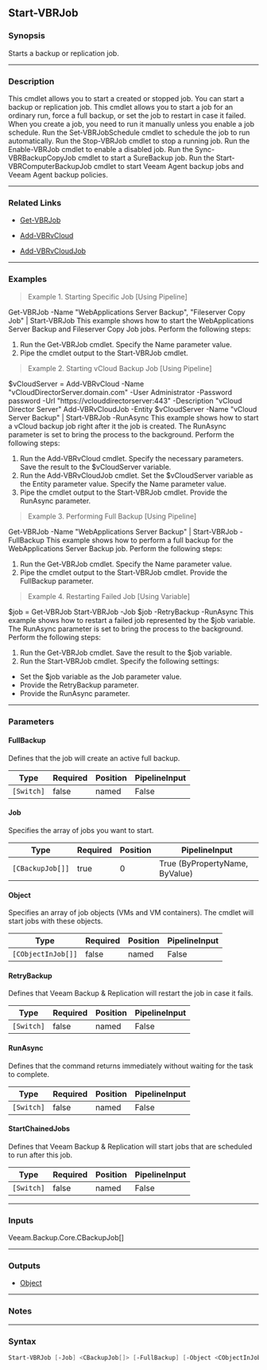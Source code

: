 Start-VBRJob
------------

### Synopsis
Starts a backup or replication job.

---

### Description

This cmdlet allows you to start a created or stopped job. You can start a backup or replication job.
This cmdlet allows you to start a job for an ordinary run, force a full backup, or set the job to restart in case it failed.
When you create a job, you need to run it manually unless you enable a job schedule. Run the Set-VBRJobSchedule cmdlet to schedule the job to run automatically.
Run the Stop-VBRJob cmdlet to stop a running job.
Run the Enable-VBRJob cmdlet to enable a disabled job.
Run the Sync-VBRBackupCopyJob cmdlet to start a SureBackup job.
Run the Start-VBRComputerBackupJob cmdlet to start Veeam Agent backup jobs and Veeam Agent backup policies.

---

### Related Links
* [Get-VBRJob](Get-VBRJob)

* [Add-VBRvCloud](Add-VBRvCloud)

* [Add-VBRvCloudJob](Add-VBRvCloudJob)

---

### Examples
> Example 1. Starting Specific Job [Using Pipeline]

Get-VBRJob -Name "WebApplications Server Backup", "Fileserver Copy Job" | Start-VBRJob
This example shows how to start the WebApplications Server Backup and Fileserver Copy Job jobs.
Perform the following steps:
1. Run the Get-VBRJob cmdlet. Specify the Name parameter value.
2. Pipe the cmdlet output to the Start-VBRJob cmdlet.
> Example 2. Starting vCloud Backup Job [Using Pipeline]

$vCloudServer = Add-VBRvCloud -Name "vCloudDirectorServer.domain.com" -User Administrator -Password password -Url "https://vclouddirectorserver:443" -Description "vCloud Director Server"
Add-VBRvCloudJob -Entity $vCloudServer -Name "vCloud Server Backup" | Start-VBRJob -RunAsync
This example shows how to start a vCloud backup job right after it the job is created. The RunAsync parameter is set to bring the process to the background.
Perform the following steps:
1. Run the Add-VBRvCloud cmdlet. Specify the necessary parameters. Save the result to the $vCloudServer variable.
2. Run the Add-VBRvCloudJob cmdlet. Set the $vCloudServer variable as the Entity parameter value. Specify the Name parameter value.
3. Pipe the cmdlet output to the Start-VBRJob cmdlet. Provide the RunAsync parameter.
> Example 3. Performing Full Backup [Using Pipeline]

Get-VBRJob -Name "WebApplications Server Backup" | Start-VBRJob -FullBackup
This example shows how to perform a full backup for the WebApplications Server Backup job.
Perform the following steps:
1. Run the Get-VBRJob cmdlet. Specify the Name parameter value.
2. Pipe the cmdlet output to the Start-VBRJob cmdlet. Provide the FullBackup parameter.
> Example 4. Restarting Failed Job [Using Variable]

$job = Get-VBRJob
Start-VBRJob -Job $job -RetryBackup -RunAsync
This example shows how to restart a failed job represented by the $job variable. The RunAsync parameter is set to bring the process to the background.
Perform the following steps:
1. Run the Get-VBRJob cmdlet. Save the result to the $job variable.
2. Run the Start-VBRJob cmdlet. Specify the following settings:
- Set the $job variable as the Job parameter value.
- Provide the RetryBackup parameter.
- Provide the RunAsync parameter.

---

### Parameters
#### **FullBackup**
Defines that the job will create an active full backup.

|Type      |Required|Position|PipelineInput|
|----------|--------|--------|-------------|
|`[Switch]`|false   |named   |False        |

#### **Job**
Specifies the array of jobs you want to start.

|Type            |Required|Position|PipelineInput                 |
|----------------|--------|--------|------------------------------|
|`[CBackupJob[]]`|true    |0       |True (ByPropertyName, ByValue)|

#### **Object**
Specifies an array of job objects (VMs and VM containers). The cmdlet will start jobs with these objects.

|Type              |Required|Position|PipelineInput|
|------------------|--------|--------|-------------|
|`[CObjectInJob[]]`|false   |named   |False        |

#### **RetryBackup**
Defines that Veeam Backup & Replication will restart the job in case it fails.

|Type      |Required|Position|PipelineInput|
|----------|--------|--------|-------------|
|`[Switch]`|false   |named   |False        |

#### **RunAsync**
Defines that the command returns immediately without waiting for the task to complete.

|Type      |Required|Position|PipelineInput|
|----------|--------|--------|-------------|
|`[Switch]`|false   |named   |False        |

#### **StartChainedJobs**
Defines that Veeam Backup & Replication will start jobs that are scheduled to run after this job.

|Type      |Required|Position|PipelineInput|
|----------|--------|--------|-------------|
|`[Switch]`|false   |named   |False        |

---

### Inputs
Veeam.Backup.Core.CBackupJob[]

---

### Outputs
* [Object](https://learn.microsoft.com/en-us/dotnet/api/System.Object)

---

### Notes

---

### Syntax
```PowerShell
Start-VBRJob [-Job] <CBackupJob[]> [-FullBackup] [-Object <CObjectInJob[]>] [-RetryBackup] [-RunAsync] [-StartChainedJobs] [<CommonParameters>]
```
